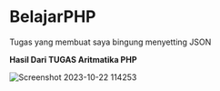 # BelajarPHP
Tugas yang membuat saya bingung menyetting JSON

**Hasil Dari TUGAS Aritmatika PHP**

![Screenshot 2023-10-22 114253](https://github.com/DharmaAlamsyah/BelajarPHP/assets/145315461/adc3b513-3fed-47fc-b46b-440a1e28f6df)

